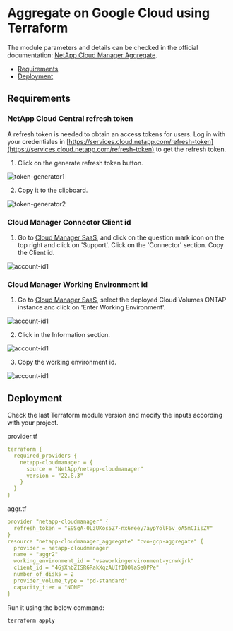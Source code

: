 # Aggregate on Google Cloud using Terraform

The module parameters and details can be checked in the official documentation: [NetApp Cloud Manager Aggregate](https://registry.terraform.io/providers/NetApp/netapp-cloudmanager/latest/docs/resources/aggregate).

* [Requirements](#requirements)
* [Deployment](#deployment)

## Requirements

### NetApp Cloud Central refresh token

A refresh token is needed to obtain an access tokens for users. Log in with your credentiales in [https://services.cloud.netapp.com/refresh-token](https://services.cloud.netapp.com/refresh-token) to get the refresh token. 

1. Click on the generate refresh token button.

![token-generator1](./../pics/cloudmanager_token_generator01.jpg)

2. Copy it to the clipboard.

![token-generator2](./../pics/cloudmanager_token_generator02.jpg)

### Cloud Manager Connector Client id

1. Go to [Cloud Manager SaaS](https://cloudmanager.netapp.com/support-dashboard/connector), and click on the question mark icon on the top right and click on 'Support'. Click on the 'Connector' section. Copy the Client id.

![account-id1](./../pics/cloudmanager_client_id01.jpg)

### Cloud Manager Working Environment id

1. Go to [Cloud Manager SaaS](https://cloudmanager.netapp.com/), select the deployed Cloud Volumes ONTAP instance anc click on 'Enter Working Environment'.

![account-id1](./../pics/cloudmanager_working_environment_id01.jpg)

2. Click in the Information section.

![account-id1](./../pics/cloudmanager_working_environment_id02.jpg)

3. Copy the working environment id. 

![account-id1](./../pics/cloudmanager_working_environment_id03.jpg)

## Deployment

Check the last Terraform module version and modify the inputs according with your project.

provider.tf
```yaml
terraform {
  required_providers {
    netapp-cloudmanager = {
      source = "NetApp/netapp-cloudmanager"
      version = "22.8.3"
    }
  }
}
```

aggr.tf
```yaml
provider "netapp-cloudmanager" {
  refresh_token = "E9SgA-0LzUKos5Z7-nx6reey7aypYolF6v_oA5mCIisZV"
}
resource "netapp-cloudmanager_aggregate" "cvo-gcp-aggregate" {
  provider = netapp-cloudmanager
  name = "aggr2"
  working_environment_id = "vsaworkingenvironment-ycnwkjrk"
  client_id = "4GjXhbZISRGRakXqzAUIfIQOlaSe0PPe"
  number_of_disks = 2
  provider_volume_type = "pd-standard"
  capacity_tier = "NONE"
}
```

Run it using the below command:
```shell
terraform apply
```
